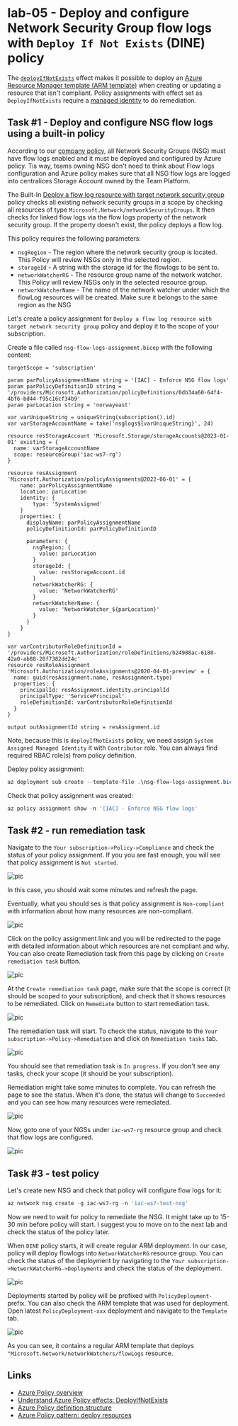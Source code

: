# lab-05 - Deploy and configure Network Security Group flow logs with `Deploy If Not Exists` (DINE) policy

The [`deployIfNotExists`](https://learn.microsoft.com/en-us/azure/governance/policy/concepts/effects#deployifnotexists) effect makes it possible to deploy an [Azure Resource Manager template (ARM template)](https://learn.microsoft.com/en-us/azure/azure-resource-manager/templates/overview) when creating or updating a resource that isn't compliant. Policy assignments with effect set as `DeployIfNotExists` require a [managed identity](https://learn.microsoft.com/en-us/azure/governance/policy/how-to/remediate-resources) to do remediation.

## Task #1 - Deploy and configure NSG flow logs using a built-in policy

According to our [company policy](../../company-policy.md), all Network Security Groups (NSG) must have flow logs enabled and it must be deployed and configured by Azure policy. Tis way, teams owning NSG don't need to think about Flow logs configuration and Azure policy makes sure that all NSG flow logs are logged into centralices Storage Account owned by the Team Platform.  

The Built-In [Deploy a flow log resource with target network security group](https://www.azadvertizer.net/azpolicyadvertizer/0db34a60-64f4-4bf6-bd44-f95c16cf34b9.html) policy checks all existing network security groups in a scope by checking all resources of type `Microsoft.Network/networkSecurityGroups`. It then checks for linked flow logs via the flow logs property of the network security group. If the property doesn't exist, the policy deploys a flow log.

This policy requires the following parameters:
- ``nsgRegion`` - The region where the network security group is located. This Policy will review NSGs only in the selected region.
- ``storageId`` - A string with the storage id for the flowlogs to be sent to.
- ``networkWatcherRG`` - The resource group name of the network watcher. This Policy will review NSGs only in the selected resource group.
- ``networkWatcherName`` - The name of the network watcher under which the flowLog resources will be created. Make sure it belongs to the same region as the NSG

Let's create a policy assignment for `Deploy a flow log resource with target network security group` policy and deploy it to the scope of your subscription.

Create a file called `nsg-flow-logs-assignment.bicep` with the following content:

```bicep
targetScope = 'subscription'

param parPolicyAssignmentName string = '[IAC] - Enforce NSG flow logs'
param parPolicyDefinitionID string = '/providers/Microsoft.Authorization/policyDefinitions/0db34a60-64f4-4bf6-bd44-f95c16cf34b9'
param parLocation string = 'norwayeast'

var varUniqueString = uniqueString(subscription().id)
var varStorageAccountName = take('nsglogs${varUniqueString}', 24)

resource resStorageAccount 'Microsoft.Storage/storageAccounts@2023-01-01' existing = {
  name: varStorageAccountName
  scope: resourceGroup('iac-ws7-rg')
}

resource resAssignment 'Microsoft.Authorization/policyAssignments@2022-06-01' = {
    name: parPolicyAssignmentName
    location: parLocation
    identity: {
        type: 'SystemAssigned'
    }
    properties: {
      displayName: parPolicyAssignmentName
      policyDefinitionId: parPolicyDefinitionID
      
      parameters: {
        nsgRegion: {
          value: parLocation
        }
        storageId: {
          value: resStorageAccount.id
        }
        networkWatcherRG: {
          value: 'NetworkWatcherRG'
        }
        networkWatcherName: {
          value: 'NetworkWatcher_${parLocation}'
        }
      }        
    }
}

var varContributorRoleDefinitionId = '/providers/Microsoft.Authorization/roleDefinitions/b24988ac-6180-42a0-ab88-20f7382dd24c'
resource resRoleAssignment 'Microsoft.Authorization/roleAssignments@2020-04-01-preview' = {
  name: guid(resAssignment.name, resAssignment.type)
  properties: {
    principalId: resAssignment.identity.principalId
    principalType: 'ServicePrincipal'
    roleDefinitionId: varContributorRoleDefinitionId
  }
}

output outAssignmentId string = resAssignment.id
```

Note, because this is `deployIfNotExists` policy, we need assign `System Assigned Managed Identity` it with `Contributor` role. You can always find required RBAC role(s) from policy definition.

Deploy policy assignment:

```powershell
az deployment sub create --template-file .\nsg-flow-logs-assignment.bicep -l norwayeast
```

Check that policy assignment was created:

```powershell
az policy assignment show -n '[IAC] - Enforce NSG flow logs'
```

## Task #2 - run remediation task

Navigate to the `Your subscription->Policy->Compliance` and check the status of your policy assignment. If you you are fast enough, you will see that policy assignment is `Not started`. 

![pic](../../assets/images/lab-05/nsg-flow-logs-compl.png)

In this case, you should wait some minutes and refresh the page. 

Eventually, what you should ses is that policy assignment is `Non-compliant` with information about how many resources are non-compliant.

![pic](../../assets/images/lab-05/nsg-flow-logs-compl-1.png)

Click on the policy assignment link and you will be redirected to the page with detailed information about which resources are not  compliant and why. You can also create Remediation task from this page by clicking on `Create remediation task` button.

![pic](../../assets/images/lab-05/nsg-flow-logs-compl-2.png)

At the `Create remediation task` page, make sure that the scope is correct (it should be scoped to your subscription), and check that it shows resources to be remediated. Click on `Remediate` button to start remediation task.

![pic](../../assets/images/lab-05/nsg-flow-logs-compl-3.png)

The remediation task will start. To check the status, navigate to the `Your subscription->Policy->Remediation` and click on `Remediation tasks` tab. 

![pic](../../assets/images/lab-05/nsg-flow-logs-compl-4.png)

You should see that remediation task is `In progress`. If you don't see any tasks, check your scope (it should be your subscription). 

Remediation might take some minutes to complete. You can refresh the page to see the status. When it's done, the status will change to `Succeeded` and you can see how many resources were remediated.

![pic](../../assets/images/lab-05/nsg-flow-logs-compl-5.png)

Now, goto one of your NGSs under `iac-ws7-rg` resource group and check that flow logs are configured.

![pic](../../assets/images/lab-05/nsg-flow-logs-compl-6.png)

## Task #3 - test policy

Let's create new NSG and check that policy will configure flow logs for it:

```powershell
az network nsg create -g iac-ws7-rg -n 'iac-ws7-test-nsg'
```

Now we need to wait for policy to remediate the NSG. It might take up to 15-30 min before policy will start. I suggest you to move on to the next lab and check the status of the policy later.

When `DINE` policy starts, it will create regular ARM deployment. In our case, policy will deploy flowlogs into `NetworkWatcherRG` resource group. You can check the status of the deployment by navigating to the `Your subscription->NetworkWatcherRG->Deployments` and check the status of the deployment.

![pic](../../assets/images/lab-05/policy-deployment-1.png)

Deployments started by policy will be prefixed with `PolicyDeployment-` prefix. You can also check the ARM template that was used for deployment. Open latest `PolicyDeployment-xxx` deployment and navigate to the `Template` tab.

![pic](../../assets/images/lab-05/policy-deployment-2.png)

As you can see, it contains a regular ARM template that deploys `"Microsoft.Network/networkWatchers/flowLogs` resource.

## Links

- [Azure Policy overview](https://docs.microsoft.com/en-us/azure/governance/policy/overview)
- [Understand Azure Policy effects: DeployIfNotExists](https://learn.microsoft.com/en-us/azure/governance/policy/concepts/effects#deployifnotexists)
- [Azure Policy definition structure](https://docs.microsoft.com/en-us/azure/governance/policy/concepts/definition-structure)
- [Azure Policy pattern: deploy resources](https://learn.microsoft.com/en-us/azure/governance/policy/samples/pattern-deploy-resources)